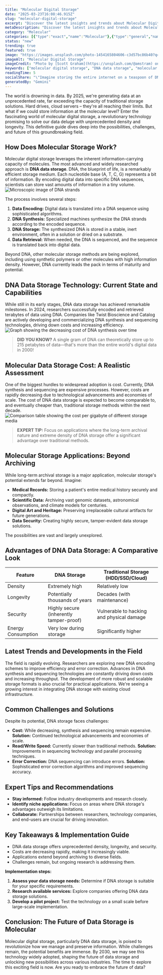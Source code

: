 ```yaml
---
title: "Molecular Digital Storage"
date: "2025-03-23T16:08:46.915Z"
slug: "molecular-digital-storage"
excerpt: "Discover the latest insights and trends about Molecular Digital Storage. This comprehensive guide covers everything you need to know about Molecular Digital Storage in 2025."
metaDescription: "Discover the latest insights and trends about Molecular Digital Storage. This comprehensive guide covers everything you need to know about Molecular Digita..."
category: "Molecular"
categories: [{"type":"exact","name":"Molecular"},{"type":"general","name":"Data Storage"},{"type":"medium","name":"Nanotechnology"},{"type":"specific","name":"DNA Storage"},{"type":"niche","name":"DNA Sequencing"}]
status: "new"
trending: true
featured: true
image: "https://images.unsplash.com/photo-1454165804606-c3d57bc86b40?q=85&w=1200&fit=max&fm=webp&auto=compress"
imageAlt: "Molecular Digital Storage"
imageCredit: "Photo by [Scott Graham](https://unsplash.com/@amstram) on Unsplash"
keywords: ["molecular digital storage", "DNA data storage", "molecular data storage cost", "DNA storage technology", "future of data storage", "molecular storage applications", "how does molecular storage work?", "buy molecular storage devices", "best molecular data storage companies", "advantages of DNA data storage"]
readingTime: 5
socialShare: "\"Imagine storing the entire internet on a teaspoon of DNA.  That's the potential of molecular digital storage – a future where data density and longevity are redefined.\""
generatedBy: "Gemini"
---
```




The world is drowning in data.  By 2025, we're generating data at an unprecedented rate, far exceeding the capacity of traditional storage solutions.  Hard drives, cloud servers – they're all reaching their limits.  But what if we could store information at the molecular level?  Enter the fascinating world of molecular digital storage, a revolutionary technology promising to solve our data deluge with unprecedented density and longevity.  This definitive guide dives deep into the possibilities, challenges, and future of this groundbreaking field.

## How Does Molecular Storage Work?

Molecular digital storage leverages the inherent information-carrying capacity of molecules.  The most advanced and widely researched approach is **DNA data storage**. DNA, the blueprint of life, is a remarkably efficient storage medium.  Each nucleotide base (A, T, C, G) represents a bit of information.  By encoding digital data into specific DNA sequences, scientists can store vast amounts of information in a tiny volume.  ![Microscopic image of DNA strands](https://images.unsplash.com/photo-1526374965328-7f61d4dc18c5?q=85&w=1200&fit=max&fm=webp&auto=compress)

The process involves several steps:

1. **Data Encoding:**  Digital data is translated into a DNA sequence using sophisticated algorithms.
2. **DNA Synthesis:**  Specialized machines synthesize the DNA strands according to the encoded sequence.
3. **DNA Storage:**  The synthesized DNA is stored in a stable, inert environment, often in a solution or dried on a substrate.
4. **Data Retrieval:**  When needed, the DNA is sequenced, and the sequence is translated back into digital data.

Beyond DNA, other molecular storage methods are being explored, including using synthetic polymers or other molecules with high information density.  However, DNA currently leads the pack in terms of maturity and potential.

## DNA Data Storage Technology: Current State and Capabilities

While still in its early stages, DNA data storage has achieved remarkable milestones.  In 2024, researchers successfully encoded and retrieved terabytes of data using DNA.  Companies like Twist Bioscience and Catalog are actively developing and commercializing DNA synthesis and sequencing technologies, driving down costs and increasing efficiency. ![Graph showing the decreasing cost of DNA synthesis over time](https://images.unsplash.com/photo-1512295767273-ac109ac3acfa?q=85&w=1200&fit=max&fm=webp&auto=compress)

> **DID YOU KNOW?** A single gram of DNA can theoretically store up to 215 petabytes of data—that's more than the entire world's digital data in 2000!

## Molecular Data Storage Cost: A Realistic Assessment

One of the biggest hurdles to widespread adoption is cost.  Currently, DNA synthesis and sequencing are expensive processes.  However, costs are rapidly decreasing due to technological advancements and economies of scale.  The cost of DNA data storage is expected to become comparable to, and eventually cheaper than, traditional storage methods within the next decade.  ![Comparison table showing the cost per gigabyte of different storage media](https://images.unsplash.com/photo-1483478550801-ceba5fe50e8e?q=85&w=1200&fit=max&fm=webp&auto=compress)

> **EXPERT TIP:**  Focus on applications where the long-term archival nature and extreme density of DNA storage offer a significant advantage over traditional methods.

## Molecular Storage Applications: Beyond Archiving

While long-term archival storage is a major application, molecular storage's potential extends far beyond.  Imagine:

* **Medical Records:**  Storing a patient's entire medical history securely and compactly.
* **Scientific Data:**  Archiving vast genomic datasets, astronomical observations, and climate models for centuries.
* **Digital Art and Heritage:**  Preserving irreplaceable cultural artifacts for future generations.
* **Data Security:**  Creating highly secure, tamper-evident data storage solutions.

The possibilities are vast and largely unexplored.

## Advantages of DNA Data Storage: A Comparative Look

| Feature          | DNA Storage                     | Traditional Storage (HDD/SSD/Cloud) |
|-----------------|---------------------------------|------------------------------------|
| Density          | Extremely high                   | Relatively low                      |
| Longevity       | Potentially thousands of years   | Decades (with maintenance)          |
| Security        | Highly secure (inherently tamper-proof) | Vulnerable to hacking and physical damage |
| Energy Consumption | Very low during storage        | Significantly higher                 |

## Latest Trends and Developments in the Field

The field is rapidly evolving.  Researchers are exploring new DNA encoding schemes to improve efficiency and error correction.  Advances in DNA synthesis and sequencing technologies are constantly driving down costs and increasing throughput.  The development of more robust and scalable storage formats is also crucial for practical applications.  We're seeing a growing interest in integrating DNA storage with existing cloud infrastructure.

## Common Challenges and Solutions

Despite its potential, DNA storage faces challenges:

* **Cost:**  While decreasing, synthesis and sequencing remain expensive.  **Solution:** Continued technological advancements and economies of scale.
* **Read/Write Speed:**  Currently slower than traditional methods.  **Solution:**  Improvements in sequencing technology and parallel processing techniques.
* **Error Correction:**  DNA sequencing can introduce errors.  **Solution:**  Sophisticated error correction algorithms and improved sequencing accuracy.

## Expert Tips and Recommendations

* **Stay informed:**  Follow industry developments and research closely.
* **Identify niche applications:**  Focus on areas where DNA storage's advantages outweigh its limitations.
* **Collaborate:**  Partnerships between researchers, technology companies, and end-users are crucial for driving innovation.

## Key Takeaways & Implementation Guide

* DNA data storage offers unprecedented density, longevity, and security.
* Costs are decreasing rapidly, making it increasingly viable.
* Applications extend beyond archiving to diverse fields.
* Challenges remain, but ongoing research is addressing them.

**Implementation steps:**

1. **Assess your data storage needs:**  Determine if DNA storage is suitable for your specific requirements.
2. **Research available services:**  Explore companies offering DNA data storage solutions.
3. **Develop a pilot project:**  Test the technology on a small scale before large-scale implementation.

## Conclusion: The Future of Data Storage is Molecular

Molecular digital storage, particularly DNA data storage, is poised to revolutionize how we manage and preserve information.  While challenges remain, the potential benefits are immense.  By 2030, we may see this technology widely adopted, shaping the future of data storage and unlocking new possibilities across various industries.  The time to explore this exciting field is now.  Are you ready to embrace the future of data?

